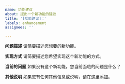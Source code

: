 ```yaml
---
name: 功能建议
about: 提出一个新功能的建议
title: '[功能建议]：'
labels: enhancement
assignees: ''

---
```


**问题描述**
请简要描述您想要的新功能。

**实现方式**
请简要描述您希望实现这个新功能的方式。

**当前的问题**
如果没有这个新功能，您当前面临的问题是什么？

**其他说明**
如果您有任何其他信息或说明，请在这里添加。
